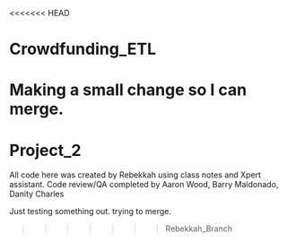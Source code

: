<<<<<<< HEAD
# Crowdfunding_ETL

Making a small change so I can merge.
=======
# Project_2

All code here was created by Rebekkah using class notes and Xpert assistant.
Code review/QA completed by Aaron Wood, Barry Maldonado, Danity Charles

Just testing something out. trying to merge.
>>>>>>> Rebekkah_Branch
